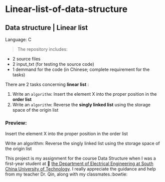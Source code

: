 # Linear-list-of-data-structure
## Data structure | Linear list
Language: C
> The repository includes:
* 2 source files
* 2 input_txt (for testing the source code)
* 1 demmand for the code (in Chinese; complete requirement for the tasks)

There are 2 tasks concerning **linear list** :
1. Write an `algorithm`: Insert the element X into the proper position in the **order list**
2. Write an `algorithm`: Reverse the **singly linked list** using the storage space of the origin list


### Preview:
Insert the element X into the proper position in the order list

Write an algorithm: Reverse the singly linked list using the storage space of the origin list

This project is my assignment for the course Data Structure when I was a first-year student at :blue_book: [the Department of Electrical Engineering at South China University of Technology](http://www.scut.edu.cn/ee/). I really appreciate the guidance and help from my teacher Dr. Qin, along with my classmates.:bowtie:
